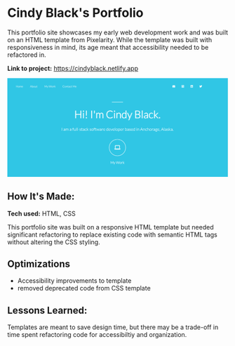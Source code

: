 # Cindy Black's Portfolio
This portfolio site showcases my early web development work and was built on an HTML template from Pixelarity. While the template was built with responsiveness in mind, its age meant that accessibility needed to be refactored in.

**Link to project:** https://cindyblack.netlify.app

![Site Preview Image](https://github.com/cynthiablack/portfolio/blob/main/portfolio-preview.png)

## How It's Made:

**Tech used:** HTML, CSS

This portfolio site was built on a responsive HTML template but needed significant refactoring to replace existing code with semantic HTML tags without altering the CSS styling.

## Optimizations
- Accessibility improvements to template
- removed deprecated code from CSS template

## Lessons Learned:
Templates are meant to save design time, but there may be a trade-off in time spent refactoring code for accessibiltiy and organization.